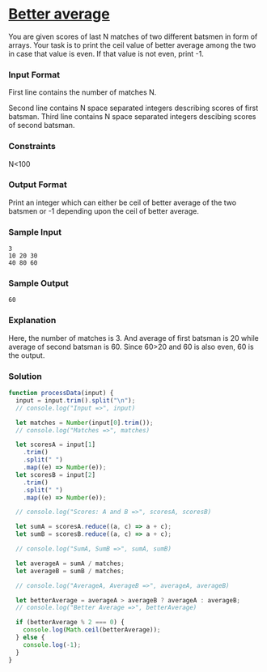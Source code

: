# [Better average](https://www.hackerrank.com/contests/cohort-3-module-1-1-2/challenges/better-average)

You are given scores of last N matches of two different batsmen in form of arrays. Your task is to print the ceil value of better average among the two in case that value is even. If that value is not even, print -1.

### Input Format

First line contains the number of matches N.

Second line contains N space separated integers describing scores of first batsman. Third line contains N space separated integers descibing scores of second batsman.

### Constraints

N<100

### Output Format

Print an integer which can either be ceil of better average of the two batsmen or -1 depending upon the ceil of better average.

### Sample Input

```
3
10 20 30
40 80 60
```

### Sample Output

```
60
```

### Explanation

Here, the number of matches is 3. And average of first batsman is 20 while average of second batsman is 60. Since 60>20 and 60 is also even, 60 is the output.

### Solution

```javascript
function processData(input) {
  input = input.trim().split("\n");
  // console.log("Input =>", input)

  let matches = Number(input[0].trim());
  // console.log("Matches =>", matches)

  let scoresA = input[1]
    .trim()
    .split(" ")
    .map((e) => Number(e));
  let scoresB = input[2]
    .trim()
    .split(" ")
    .map((e) => Number(e));

  // console.log("Scores: A and B =>", scoresA, scoresB)

  let sumA = scoresA.reduce((a, c) => a + c);
  let sumB = scoresB.reduce((a, c) => a + c);

  // console.log("SumA, SumB =>", sumA, sumB)

  let averageA = sumA / matches;
  let averageB = sumB / matches;

  // console.log("AverageA, AverageB =>", averageA, averageB)

  let betterAverage = averageA > averageB ? averageA : averageB;
  // console.log("Better Average =>", betterAverage)

  if (betterAverage % 2 === 0) {
    console.log(Math.ceil(betterAverage));
  } else {
    console.log(-1);
  }
}
```
